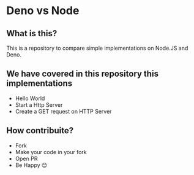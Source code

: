 # Deno vs Node

## What is this?

This is a repository to compare simple implementations on Node.JS and Deno.

## We have covered in this repository this implementations
- Hello World
- Start a Http Server
- Create a GET request on HTTP Server

## How contribuite?
- Fork
- Make your code in your fork
- Open PR
- Be Happy :blush:

